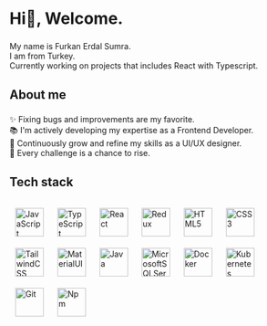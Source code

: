 <h1 align="left">Hi👋, Welcome.</h1>

###

<p align="left">My name is Furkan Erdal Sumra.<br>I am from Turkey.<br>Currently working on projects that includes React with Typescript.</p>

###

<h2 align="left">About me</h2>

###

<p align="left">✨ Fixing bugs and improvements are my favorite.<br>📚 I'm actively developing my expertise as a Frontend Developer.<br>🎯 Continuously grow and refine my skills as a UI/UX designer.<br>🎲 Every challenge is a chance to rise.</p>

###

<h2 align="left">Tech stack</h2>

###

<div align="left">
  <a href="https://www.javascript.com/" target="_blank"><img style="margin: 10px" src="https://cdn.jsdelivr.net/gh/devicons/devicon/icons/javascript/javascript-original.svg" alt="JavaScript" height="50" /></a>
  <a href="https://www.typescriptlang.org/" target="_blank"><img style="margin: 10px" src="https://cdn.jsdelivr.net/gh/devicons/devicon/icons/typescript/typescript-original.svg" alt="TypeScript" height="50" /></a>
  <a href="https://react.dev/" target="_blank"><img style="margin: 10px" src="https://cdn.jsdelivr.net/gh/devicons/devicon/icons/react/react-original.svg" alt="React" height="50" /></a>
    <a href="https://redux.js.org/" target="_blank"><img style="margin: 10px" src="https://cdn.jsdelivr.net/gh/devicons/devicon/icons/redux/redux-original.svg" alt="Redux" height="50" /></a>
  <a href="https://www.w3schools.com/html/" target="_blank"><img style="margin: 10px" src="https://cdn.jsdelivr.net/gh/devicons/devicon/icons/html5/html5-original.svg" alt="HTML5" height="50" /></a>
    <a href="https://www.w3schools.com/css/" target="_blank"><img style="margin: 10px" src="https://cdn.jsdelivr.net/gh/devicons/devicon/icons/css3/css3-original.svg" alt="CSS3" height="50" /></a>
    <a href="https://tailwindcss.com/" target="_blank"><img style="margin: 10px" src="https://cdn.jsdelivr.net/gh/devicons/devicon/icons/tailwindcss/tailwindcss-original-wordmark.svg" alt="TailwindCSS" height="50" /></a>
    <a href="https://mui.com/material-ui/" target="_blank"><img style="margin: 10px" src="https://cdn.jsdelivr.net/gh/devicons/devicon/icons/materialui/materialui-original.svg" alt="MaterialUI" height="50" /></a>
    <a href="https://www.java.com/" target="_blank"><img style="margin: 10px" src="https://cdn.jsdelivr.net/gh/devicons/devicon/icons/java/java-original.svg" alt="Java" height="50" /></a>
    <a href="https://learn.microsoft.com/en-us/sql/sql-server/?view=sql-server-ver17" target="_blank"><img style="margin: 10px" src="https://cdn.jsdelivr.net/gh/devicons/devicon/icons/microsoftsqlserver/microsoftsqlserver-original.svg" alt="MicrosoftSQLServer" height="50" /></a>    
    <a href="https://www.docker.com/" target="_blank"><img style="margin: 10px" src="https://cdn.jsdelivr.net/gh/devicons/devicon/icons/docker/docker-original.svg" alt="Docker" height="50" /></a>  
    <a href="https://kubernetes.io/" target="_blank"><img style="margin: 10px" src="https://cdn.jsdelivr.net/gh/devicons/devicon/icons/kubernetes/kubernetes-original.svg" alt="Kubernetes" height="50" /></a>  
    <a href="https://git-scm.com/" target="_blank"><img style="margin: 10px" src="https://cdn.jsdelivr.net/gh/devicons/devicon/icons/git/git-original.svg" alt="Git" height="50" /></a>  
    <a href="https://www.npmjs.com/" target="_blank"><img style="margin: 10px" src="https://cdn.jsdelivr.net/gh/devicons/devicon/icons/npm/npm-original-wordmark.svg" alt="Npm" height="50" /></a>  
</div>
